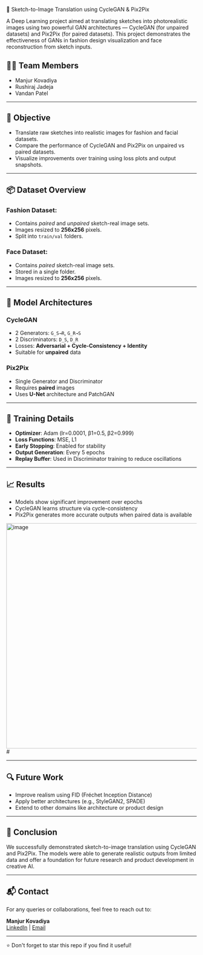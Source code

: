 🧠 Sketch-to-Image Translation using CycleGAN & Pix2Pix

A Deep Learning project aimed at translating sketches into photorealistic images using two powerful GAN architectures — CycleGAN (for unpaired datasets) and Pix2Pix (for paired datasets). This project demonstrates the effectiveness of GANs in fashion design visualization and face reconstruction from sketch inputs.

## 👨‍💻 Team Members
- Manjur Kovadiya
- Rushiraj Jadeja
- Vandan Patel

---

## 🎯 Objective

- Translate raw sketches into realistic images for fashion and facial datasets.
- Compare the performance of CycleGAN and Pix2Pix on unpaired vs paired datasets.
- Visualize improvements over training using loss plots and output snapshots.

---

## 📦 Dataset Overview

### Fashion Dataset:
- Contains *paired* and *unpaired* sketch-real image sets.
- Images resized to **256x256** pixels.
- Split into `train/val` folders.

### Face Dataset:
- Contains *paired* sketch-real image sets.
- Stored in a single folder.
- Images resized to **256x256** pixels.

---

## 🔧 Model Architectures

### CycleGAN
- 2 Generators: `G_S→R`, `G_R→S`
- 2 Discriminators: `D_S`, `D_R`
- Losses: **Adversarial + Cycle-Consistency + Identity**
- Suitable for **unpaired** data

### Pix2Pix
- Single Generator and Discriminator
- Requires **paired** images
- Uses **U-Net** architecture and PatchGAN

---

## 🧪 Training Details

- **Optimizer**: Adam (lr=0.0001, β1=0.5, β2=0.999)
- **Loss Functions**: MSE, L1
- **Early Stopping**: Enabled for stability
- **Output Generation**: Every 5 epochs
- **Replay Buffer**: Used in Discriminator training to reduce oscillations

---


## 📈 Results

- Models show significant improvement over epochs
- CycleGAN learns structure via cycle-consistency
- Pix2Pix generates more accurate outputs when paired data is available

<img width="596" alt="image" src="https://github.com/user-attachments/assets/f3d32609-403c-44d1-be9b-ec78441ead04" />#

---

## 🔍 Future Work

- Improve realism using FID (Fréchet Inception Distance)
- Apply better architectures (e.g., StyleGAN2, SPADE)
- Extend to other domains like architecture or product design

---

## 🏁 Conclusion

We successfully demonstrated sketch-to-image translation using CycleGAN and Pix2Pix. The models were able to generate realistic outputs from limited data and offer a foundation for future research and product development in creative AI.

---

## 📬 Contact

For any queries or collaborations, feel free to reach out to:

**Manjur Kovadiya**  
[LinkedIn](https://www.linkedin.com/in/manjur-kovadiya/) | [Email](mailto:kovadiyamanjur@gmail.com)

---

⭐ Don't forget to star this repo if you find it useful!
